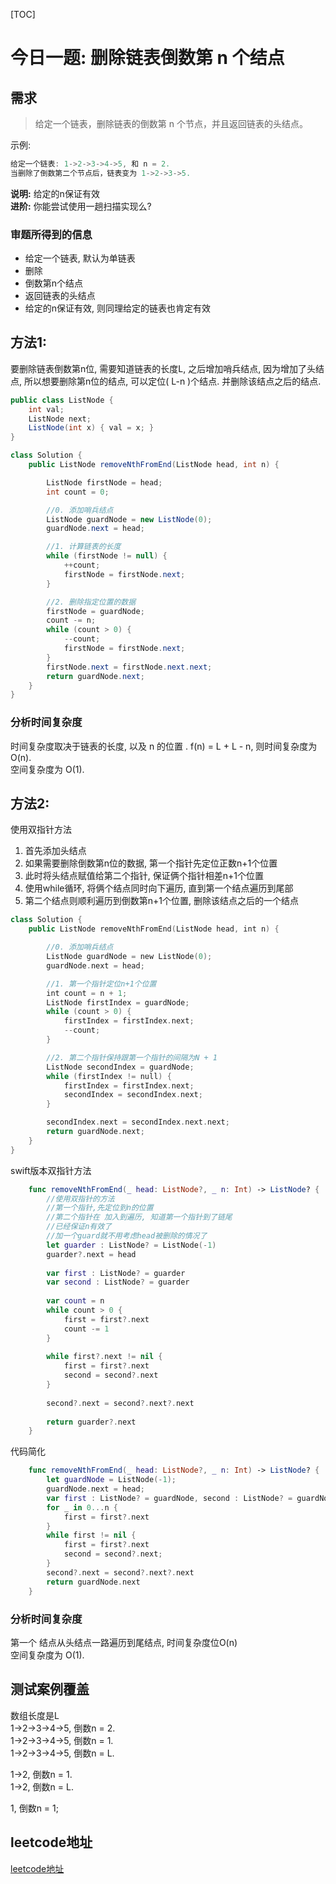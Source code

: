 [TOC]

# 今日一题: 删除链表倒数第 n 个结点
## 需求
> 给定一个链表，删除链表的倒数第 n 个节点，并且返回链表的头结点。

示例:   
```swift
给定一个链表: 1->2->3->4->5, 和 n = 2.
当删除了倒数第二个节点后，链表变为 1->2->3->5.
```
**说明:** 给定的n保证有效  
**进阶:** 你能尝试使用一趟扫描实现么?  

### 审题所得到的信息
* 给定一个链表, 默认为单链表
* 删除
* 倒数第n个结点
* 返回链表的头结点
* 给定的n保证有效, 则同理给定的链表也肯定有效

## 方法1:
要删除链表倒数第n位, 需要知道链表的长度L, 之后增加哨兵结点,  因为增加了头结点, 所以想要删除第n位的结点, 可以定位( L-n )个结点. 并删除该结点之后的结点.   

```Java
public class ListNode {
    int val;
    ListNode next;
    ListNode(int x) { val = x; }
}

class Solution {
    public ListNode removeNthFromEnd(ListNode head, int n) {

        ListNode firstNode = head;
        int count = 0;

        //0. 添加哨兵结点
        ListNode guardNode = new ListNode(0);
        guardNode.next = head;

        //1. 计算链表的长度
        while (firstNode != null) {
            ++count; 
            firstNode = firstNode.next;
        }

        //2. 删除指定位置的数据
        firstNode = guardNode;
        count -= n;
        while (count > 0) {
            --count;
            firstNode = firstNode.next; 
        }
        firstNode.next = firstNode.next.next;
        return guardNode.next;
    }
}
```

### 分析时间复杂度
时间复杂度取决于链表的长度, 以及 n 的位置 . f(n) = L + L - n, 则时间复杂度为 O(n).  
空间复杂度为 O(1).  

## 方法2:
使用双指针方法  
1. 首先添加头结点
2. 如果需要删除倒数第n位的数据, 第一个指针先定位正数n+1个位置
3. 此时将头结点赋值给第二个指针, 保证俩个指针相差n+1个位置
4. 使用while循环, 将俩个结点同时向下遍历, 直到第一个结点遍历到尾部
5. 第二个结点则顺利遍历到倒数第n+1个位置, 删除该结点之后的一个结点

```swift
class Solution {
    public ListNode removeNthFromEnd(ListNode head, int n) {

        //0. 添加哨兵结点
        ListNode guardNode = new ListNode(0);
        guardNode.next = head;

        //1. 第一个指针定位n+1个位置
        int count = n + 1;
        ListNode firstIndex = guardNode;
        while (count > 0) {
            firstIndex = firstIndex.next;
            --count;
        }

        //2. 第二个指针保持跟第一个指针的间隔为N + 1
        ListNode secondIndex = guardNode;
        while (firstIndex != null) {
            firstIndex = firstIndex.next;
            secondIndex = secondIndex.next;
        }

        secondIndex.next = secondIndex.next.next;
        return guardNode.next;
    }
}
```

swift版本双指针方法
```swift
    func removeNthFromEnd(_ head: ListNode?, _ n: Int) -> ListNode? {
        //使用双指针的方法
        //第一个指针,先定位到n的位置
        //第二个指针在 加入到遍历, 知道第一个指针到了链尾
        //已经保证n有效了
        //加一个guard就不用考虑head被删除的情况了
        let guarder : ListNode? = ListNode(-1)
        guarder?.next = head
        
        var first : ListNode? = guarder
        var second : ListNode? = guarder
        
        var count = n
        while count > 0 {
            first = first?.next
            count -= 1
        }
        
        while first?.next != nil {
            first = first?.next
            second = second?.next
        }
        
        second?.next = second?.next?.next
        
        return guarder?.next
    }
```
代码简化
```swift
    func removeNthFromEnd(_ head: ListNode?, _ n: Int) -> ListNode? {
        let guardNode = ListNode(-1);
        guardNode.next = head;
        var first : ListNode? = guardNode, second : ListNode? = guardNode
        for _ in 0...n {
            first = first?.next
        }
        while first != nil {
            first = first?.next
            second = second?.next;
        }
        second?.next = second?.next?.next
        return guardNode.next
    }
```
### 分析时间复杂度
第一个 结点从头结点一路遍历到尾结点, 时间复杂度位O(n)  
空间复杂度为 O(1).  

## 测试案例覆盖
数组长度是L  
1->2->3->4->5, 倒数n = 2.  
1->2->3->4->5, 倒数n = 1.  
1->2->3->4->5, 倒数n = L.  

1->2, 倒数n = 1.  
1->2, 倒数n = L.  

1, 倒数n = 1;  

## leetcode地址
[leetcode地址](https://leetcode-cn.com/problems/remove-nth-node-from-end-of-list/submissions/)

